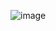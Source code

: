![image](https://github.com/heesoo-park/ForCodeKata/assets/80674868/7715b558-961a-4168-8050-7c6e4de8f223)
